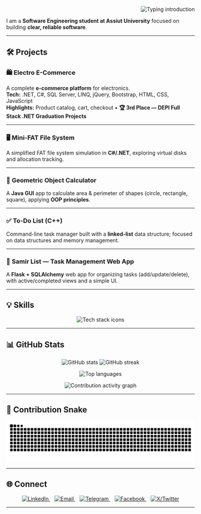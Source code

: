 <!-- Header: Typing SVG (loops) -->
<p align="right">
  <img 
    src="https://readme-typing-svg.demolab.com?font=Fira%20Code&size=28&duration=2200&pause=1100&color=00C6FF&width=780&center=false&vCenter=true&repeat=true&lines=%F0%9F%91%8B%20Hi%2C%20I%27m%20Abdalla%20Samir;%F0%9F%9A%80%20Software%20Engineering%20Student;%F0%9F%92%BB%20Software%20Developer;%F0%9F%8C%8D%20Tech%20Enthusiast" 
    alt="Typing introduction" />
</p>


I am a **Software Engineering student at Assiut University** focused on building **clear, reliable software**. 

---

## 🛠 Projects

### 🛍 **Electro E-Commerce**
A complete **e-commerce platform** for electronics.  
**Tech:** .NET, C#, SQL Server, LINQ, jQuery, Bootstrap, HTML, CSS, JavaScript  
**Highlights:** Product catalog, cart, checkout • **🏆 3rd Place — DEPI Full Stack .NET Graduation Projects**

---

### 🖥 **Mini-FAT File System**
A simplified FAT file system simulation in **C#/.NET**, exploring virtual disks and allocation tracking.

---

### 📐 **Geometric Object Calculator**
A **Java GUI** app to calculate area & perimeter of shapes (circle, rectangle, square), applying **OOP principles**.

---

### ✅ **To-Do List (C++)**
Command-line task manager built with a **linked-list** data structure; focused on data structures and memory management.

---

### 📝 **Samir List — Task Management Web App**
A **Flask + SQLAlchemy** web app for organizing tasks (add/update/delete), with active/completed views and a simple UI.

---

## 💡 Skills
<p align="center">
  <img src="https://skillicons.dev/icons?i=c,cpp,cs,java,python,dotnet,flask,html,css,js,bootstrap,mysql,git,github,vscode,figma&perline=8" alt="Tech stack icons" />
</p>

---

## 📊 GitHub Stats
<p align="center">
  <img src="https://github-readme-stats.vercel.app/api?username=abdallasamir04&show_icons=true&theme=radical" height="160" alt="GitHub stats" />
  <img src="https://github-readme-streak-stats.herokuapp.com?user=abdallasamir04&theme=radical" height="160" alt="GitHub streak" />
</p>
<p align="center">
  <img src="https://github-readme-stats.vercel.app/api/top-langs/?username=abdallasamir04&layout=compact&theme=radical&size_weight=0.5&count_weight=0.5" height="160" alt="Top languages" />
</p>
<p align="center">
  <img src="https://github-readme-activity-graph.vercel.app/graph?username=abdallasamir04&theme=react-dark&area=true&hide_border=true" alt="Contribution activity graph" />
</p>

---

## 🐍 Contribution Snake
<p align="center">
  <img alt="github contribution snake (light)" src="https://raw.githubusercontent.com/abdallasamir04/abdallasamir04/output/snake.svg?cacheBust=1">
</p>

---

## 🌐 Connect
<p align="center">
  <a href="https://www.linkedin.com/in/abdalla-samir-9264242b6" title="LinkedIn">
    <img src="https://skillicons.dev/icons?i=linkedin" height="32" alt="LinkedIn" />
  </a>&nbsp;&nbsp;
  <a href="mailto:samirovic707@gmail.com" title="Email">
    <img src="https://skillicons.dev/icons?i=gmail" height="32" alt="Email" />
  </a>&nbsp;&nbsp;
  <a href="https://t.me/abdallasamir04" title="Telegram">
    <img src="https://skillicons.dev/icons?i=telegram" height="32" alt="Telegram" />
  </a>&nbsp;&nbsp;
  <a href="https://www.facebook.com/abdallasamir04" title="Facebook">
    <img src="https://skillicons.dev/icons?i=facebook" height="32" alt="Facebook" />
  </a>&nbsp;&nbsp;
  <a href="https://x.com/abdallasamir04" title="X (Twitter)">
    <img src="https://skillicons.dev/icons?i=twitter" height="32" alt="X/Twitter" />
  </a>
</p>

---
